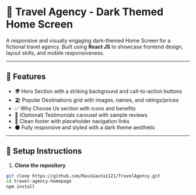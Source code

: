 # 🌌 Travel Agency - Dark Themed Home Screen

A responsive and visually engaging dark-themed Home Screen for a fictional travel agency. Built using **React JS** to showcase frontend design, layout skills, and mobile responsiveness.

---

## 🧭 Features

- 🌍 Hero Section with a striking background and call-to-action buttons
- 🏖️ Popular Destinations grid with images, names, and ratings/prices
- ✅ Why Choose Us section with icons and benefits
- 💬 (Optional) Testimonials carousel with sample reviews
- 📌 Clean footer with placeholder navigation links
- 🌑 Fully responsive and styled with a dark theme aesthetic

---

## 🚀 Setup Instructions

1. **Clone the repository**

```bash
git clone https://github.com/RaviGauta1121/TravelAgency.git
cd travel-agency-homepage
npm install

